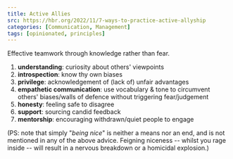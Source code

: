 ```yaml
---
title: Active Allies
src: https://hbr.org/2022/11/7-ways-to-practice-active-allyship
categories: [Communication, Management]
tags: [opinionated, principles]
---
```


Effective teamwork through knowledge rather than fear.

1. **understanding**: curiosity about others' viewpoints
2. **introspection**: know thy own biases
3. **privilege**: acknowledgement of (lack of) unfair advantages
4. **empathetic communication**: use vocabulary & tone to circumvent others' biases/walls of defence without triggering fear/judgement
5. **honesty**: feeling safe to disagree
6. **support**: sourcing candid feedback
7. **mentorship**: encouraging withdrawn/quiet people to engage

(PS: note that simply "*being nice*" is neither a means nor an end, and is not mentioned in any of the above advice. Feigning niceness -- whilst you rage inside -- will result in a nervous breakdown or a homicidal explosion.)

